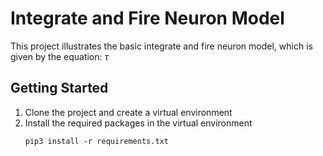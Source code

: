 # Integrate and Fire Neuron Model

This project illustrates the basic integrate and fire neuron model, which is given by the equation:
$\tau$

## Getting Started
1. Clone the project and create a virtual environment
2. Install the required packages in the virtual environment
   ```
   pip3 install -r requirements.txt
   ```

